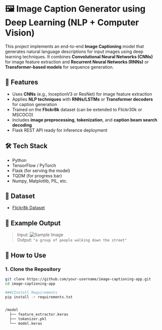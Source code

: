 # 🖼️ Image Caption Generator using Deep Learning (NLP + Computer Vision)

This project implements an end-to-end **Image Captioning** model that generates natural language descriptions for input images using deep learning techniques. It combines **Convolutional Neural Networks (CNNs)** for image feature extraction and **Recurrent Neural Networks (RNNs)** or **Transformer-based models** for sequence generation.

## 🚀 Features

- Uses **CNNs** (e.g., InceptionV3 or ResNet) for image feature extraction
- Applies **NLP techniques** with **RNNs/LSTMs** or **Transformer decoders** for caption generation
- Trained on the **Flickr8k** dataset (can be extended to Flickr30k or MSCOCO)
- Includes **image preprocessing**, **tokenization**, and **caption beam search decoding**
- Flask REST API ready for inference deployment

## 🛠️ Tech Stack

- Python
- TensorFlow / PyTorch
- Flask (for serving the model)
- TQDM (for progress bar)
- Numpy, Matplotlib, PIL, etc.

## 📁 Dataset

- [Flickr8k Dataset](https://www.kaggle.com/datasets/adityajn105/flickr8k)

## 📸 Example Output

> Input: ![Sample Image](./sample.jpg)  
> Output: `"a group of people walking down the street"`

## 🔧 How to Use

### 1. Clone the Repository

```bash
git clone https://github.com/your-username/image-captioning-app.git
cd image-captioning-app

###IInstall Requirements
pip install -r requirements.txt


/model
  ├── feature_extractor.keras
  ├── tokenizer.pkl
  └── model.keras

